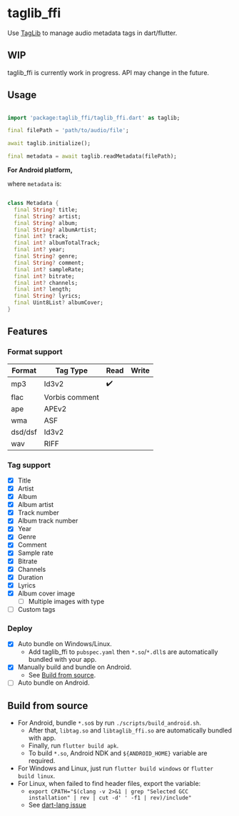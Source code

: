 # taglib_ffi

Use [TagLib](https://taglib.org/) to manage audio metadata tags in dart/flutter.

## WIP

taglib_ffi is currently work in progress. API may change in the future.

## Usage

``` dart

import 'package:taglib_ffi/taglib_ffi.dart' as taglib;

final filePath = 'path/to/audio/file';

await taglib.initialize();

final metadata = await taglib.readMetadata(filePath);

```

**For Android platform,**

where `metadata` is:

``` dart

class Metadata {
  final String? title;
  final String? artist;
  final String? album;
  final String? albumArtist;
  final int? track;
  final int? albumTotalTrack;
  final int? year;
  final String? genre;
  final String? comment;
  final int? sampleRate;
  final int? bitrate;
  final int? channels;
  final int? length;
  final String? lyrics;
  final Uint8List? albumCover;
}

```

## Features

### Format support

| Format  | Tag Type       | Read | Write |
|---------|----------------|------|-------|
| mp3     | Id3v2          |  ✔️  |       |
| flac    | Vorbis comment |      |       |
| ape     | APEv2          |      |       |
| wma     | ASF            |      |       |
| dsd/dsf | Id3v2          |      |       |
| wav     | RIFF           |      |       |

### Tag support

* [x] Title
* [x] Artist
* [x] Album
* [x] Album artist
* [x] Track number
* [x] Album track number
* [x] Year
* [x] Genre
* [x] Comment
* [x] Sample rate
* [x] Bitrate
* [x] Channels
* [x] Duration
* [x] Lyrics
* [x] Album cover image
  * [ ] Multiple images with type
* [ ] Custom tags

### Deploy

* [x] Auto bundle on Windows/Linux.
  * Add taglib_ffi to `pubspec.yaml` then `*.so`/`*.dll`s are automatically bundled with your app.
* [x] Manually build and bundle on Android.
  * See [Build from source](#Build-from-source).
* [ ] Auto bundle on Android.

## Build from source

* For Android, bundle `*.so`s by run `./scripts/build_android.sh`.
  * After that, `libtag.so` and `libtaglib_ffi.so` are automatically bundled with app.
  * Finally, run `flutter build apk`.
  * To build `*.so`, Android NDK and `${ANDROID_HOME}` variable are required.
* For Windows and Linux, just run `flutter build windows` or `flutter build linux`.
* For Linux, when failed to find header files, export the variable:
  * `export CPATH="$(clang -v 2>&1 | grep "Selected GCC installation" | rev | cut -d' ' -f1 | rev)/include"`
  * See [dart-lang issue](https://github.com/dart-lang/native/issues/338#issuecomment-1813390726)
